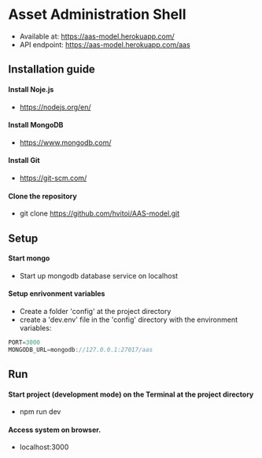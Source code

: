 # Asset Administration Shell

- Available at: https://aas-model.herokuapp.com/
- API endpoint: https://aas-model.herokuapp.com/aas



## Installation guide

#### Install Noje.js
- https://nodejs.org/en/

#### Install MongoDB
- https://www.mongodb.com/

#### Install Git
- https://git-scm.com/

#### Clone the repository
- git clone https://github.com/hvitoi/AAS-model.git





## Setup

#### Start mongo
- Start up mongodb database service on localhost

#### Setup enrivonment variables
- Create a folder 'config' at the project directory
- create a 'dev.env' file in the 'config' directory with the environment variables:

```jsx
PORT=3000
MONGODB_URL=mongodb://127.0.0.1:27017/aas
```



## Run

#### Start project (development mode) on the Terminal at the project directory
- npm run dev

#### Access system on browser.
- localhost:3000